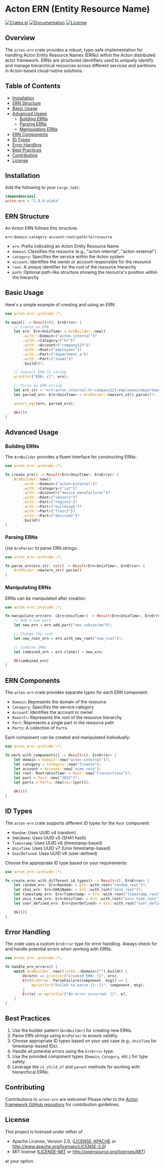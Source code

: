 # Acton ERN (Entity Resource Name)

[![Crates.io](https://img.shields.io/crates/v/acton-ern.svg)](https://crates.io/crates/acton-ern)
[![Documentation](https://docs.rs/acton-ern/badge.svg)](https://docs.rs/acton-ern)
[![License](https://img.shields.io/badge/license-MIT%2FApache--2.0-blue.svg)](LICENSE)

## Overview

The `acton-ern` crate provides a robust, type-safe implementation for handling Acton Entity Resource Names (ERNs) within the Acton distributed actor framework. ERNs are structured identifiers used to uniquely identify and manage hierarchical resources across different services and partitions in Acton-based cloud-native solutions.

## Table of Contents

- [Installation](#installation)
- [ERN Structure](#ern-structure)
- [Basic Usage](#basic-usage)
- [Advanced Usage](#advanced-usage)
    - [Building ERNs](#building-erns)
    - [Parsing ERNs](#parsing-erns)
    - [Manipulating ERNs](#manipulating-erns)
- [ERN Components](#ern-components)
- [ID Types](#id-types)
- [Error Handling](#error-handling)
- [Best Practices](#best-practices)
- [Contributing](#contributing)
- [License](#license)

## Installation

Add the following to your `Cargo.toml`:

```toml
[dependencies]
acton-ern = "2.0.0-alpha"
```

## ERN Structure

An Acton ERN follows this structure:

```
ern:domain:category:account:root/path/to/resource
```

- `ern`: Prefix indicating an Acton Entity Resource Name
- `domain`: Classifies the resource (e.g., "acton-internal", "acton-external")
- `category`: Specifies the service within the Acton system
- `account`: Identifies the owner or account responsible for the resource
- `root`: A unique identifier for the root of the resource hierarchy
- `path`: Optional path-like structure showing the resource's position within the hierarchy

## Basic Usage

Here's a simple example of creating and using an ERN:

```rust
use acton_ern::prelude::*;

fn main() -> Result<(), ErnError> {
    // Create an ERN
    let ern: Ern<UnixTime> = ArnBuilder::new()
        .with::<Domain>("acton-internal")?
        .with::<Category>("hr")?
        .with::<Account>("company123")?
        .with::<Root>("employees")?
        .with::<Part>("department_a")?
        .with::<Part>("team1")?
        .build()?;

    // Convert ERN to string
    println!("ERN: {}", ern);

    // Parse an ERN string
    let ern_str = "ern:acton-internal:hr:company123:employees/department_a/team1";
    let parsed_ern: Ern<UnixTime> = ArnParser::new(ern_str).parse()?;

    assert_eq!(ern, parsed_ern);

    Ok(())
}
```

## Advanced Usage

### Building ERNs

The `ArnBuilder` provides a fluent interface for constructing ERNs:

```rust
use acton_ern::prelude::*;

fn create_ern() -> Result<Ern<UnixTime>, ErnError> {
    ArnBuilder::new()
        .with::<Domain>("acton-external")?
        .with::<Category>("iot")?
        .with::<Account>("device_manufacturer")?
        .with::<Root>("sensors")?
        .with::<Part>("region1")?
        .with::<Part>("building5")?
        .with::<Part>("floor3")?
        .with::<Part>("device42")?
        .build()
}
```

### Parsing ERNs

Use `ArnParser` to parse ERN strings:

```rust
use acton_ern::prelude::*;

fn parse_ern(ern_str: &str) -> Result<Ern<UnixTime>, ErnError> {
    ArnParser::new(ern_str).parse()
}
```

### Manipulating ERNs

ERNs can be manipulated after creation:

```rust
use acton_ern::prelude::*;

fn manipulate_ern(ern: &Ern<UnixTime>) -> Result<Ern<UnixTime>, ErnError> {
    // Add a new part
    let new_ern = ern.add_part("new_subsystem")?;

    // Change the root
    let new_root_ern = ern.with_new_root("new_root")?;

    // Combine ERNs
    let combined_ern = ern.clone() + new_ern;

    Ok(combined_ern)
}
```

## ERN Components

The `acton-ern` crate provides separate types for each ERN component:

- `Domain`: Represents the domain of the resource
- `Category`: Specifies the service category
- `Account`: Identifies the account or owner
- `Root<T>`: Represents the root of the resource hierarchy
- `Part`: Represents a single part in the resource path
- `Parts`: A collection of `Part`s

Each component can be created and manipulated individually:

```rust
use acton_ern::prelude::*;

fn work_with_components() -> Result<(), ErnError> {
    let domain = Domain::new("acton-internal")?;
    let category = Category::new("finance");
    let account = Account::new("acme_corp");
    let root: Root<UnixTime> = Root::new("transactions")?;
    let part = Part::new("2023")?;
    let parts = Parts::new(vec![part]);

    Ok(())
}
```

## ID Types

The `acton-ern` crate supports different ID types for the `Root` component:

- `Random`: Uses UUID v4 (random)
- `SHA1Name`: Uses UUID v5 (SHA1 hash)
- `Timestamp`: Uses UUID v6 (timestamp-based)
- `UnixTime`: Uses UUID v7 (Unix timestamp-based)
- `UserDefined`: Uses UUID v8 (user-defined)

Choose the appropriate ID type based on your requirements:

```rust
use acton_ern::prelude::*;

fn create_erns_with_different_id_types() -> Result<(), ErnError> {
    let random_ern: Ern<Random> = Ern::with_root("random_root")?;
    let sha1_ern: Ern<SHA1Name> = Ern::with_root("sha1_root")?;
    let timestamp_ern: Ern<Timestamp> = Ern::with_root("timestamp_root")?;
    let unix_time_ern: Ern<UnixTime> = Ern::with_root("unix_time_root")?;
    let user_defined_ern: Ern<UserDefined> = Ern::with_root("user_defined_root")?;

    Ok(())
}
```

## Error Handling

The crate uses a custom `ErnError` type for error handling. Always check for and handle potential errors when working with ERNs:

```rust
use acton_ern::prelude::*;

fn handle_ern_errors() {
    match ArnBuilder::new().with::<Domain>("").build() {
        Ok(ern) => println!("Created ERN: {}", ern),
        Err(ErnError::ParseFailure(component, msg)) => {
            eprintln!("Failed to parse {}: {}", component, msg);
        }
        Err(e) => eprintln!("An error occurred: {}", e),
    }
}
```

## Best Practices

1. Use the builder pattern (`ArnBuilder`) for creating new ERNs.
2. Parse ERN strings using `ArnParser` to ensure validity.
3. Choose appropriate ID types based on your use case (e.g., `UnixTime` for timestamp-based IDs).
4. Handle all potential errors using the `ErnError` type.
5. Use the provided component types (`Domain`, `Category`, etc.) for type safety.
6. Leverage the `is_child_of` and `parent` methods for working with hierarchical ERNs.

## Contributing

Contributions to `acton-ern` are welcome! Please refer to the [Acton Framework GitHub repository](https://github.com/GovCraft/acton-framework) for contribution guidelines.

## License

This project is licensed under either of

* Apache License, Version 2.0, ([LICENSE-APACHE](LICENSE-APACHE) or http://www.apache.org/licenses/LICENSE-2.0)
* MIT license ([LICENSE-MIT](LICENSE-MIT) or http://opensource.org/licenses/MIT)

at your option.